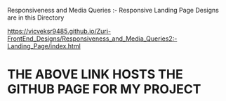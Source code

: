 Responsiveness and Media Queries :- Responsive Landing Page Designs are in this Directory

https://vicveksr9485.github.io/Zuri-FrontEnd_Designs/Responsiveness_and_Media_Queries2:-Landing_Page/index.html

# THE ABOVE LINK HOSTS THE GITHUB PAGE FOR MY PROJECT
